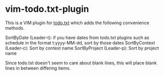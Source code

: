 vim-todo.txt-plugin
===================

This is a VIM plugin for [todo.txt](http://todotxt.com/) which adds the following convenience methods.

SortByDate (Leader-t): if you have dates from todo.txt plugins such as schedule in the format t:yyyy-MM-dd, sort by those dates
SortByContext (Leader-c): Sort by context name
SortByProject (Leader-p): Sort by project name

Since todo.txt doesn't seem to care about blank lines, this will place blank lines in between differing items.
